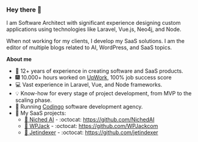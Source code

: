 ### Hey there 👋 

I am Software Architect with significant experience designing custom applications using technologies like Laravel, Vue.js, Neo4j, and Node.

When not working for my clients, I develop my SaaS solutions. I am the editor of multiple blogs related to AI, WordPress, and SaaS topics.

**About me**

- :briefcase: 12+ years of experience in creating software and SaaS products.
- :fireworks: 10.000+ hours worked on [UpWork](https://www.upwork.com/freelancers/ivanradunovic), 100% job success score
- :computer: Vast experience in Laravel, Vue, and Node frameworks.
- :bulb: Know-how for every stage of project development, from MVP to the scaling phase.
- :star2: Running [Codingo](https://codingo.me) software development agency.
- :rocket: My SaaS projects:
  - [:link: Niched AI](https://niched.ai) - :octocat: https://github.com/NichedAI
  - [:link: WPJack](https://wpjack.com) - :octocat: https://github.com/WPJackcom
  - [:link: Jetindexer](https://jetindexer.com) - :octocat: https://github.com/jetindexer



